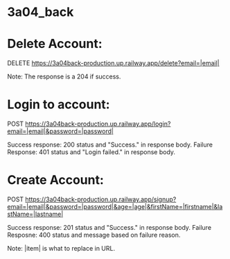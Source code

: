 # 3a04_back

# Delete Account:
DELETE https://3a04back-production.up.railway.app/delete?email=|email|

Note: The response is a 204 if success.

# Login to account:
POST https://3a04back-production.up.railway.app/login?email=|email|&password=|password|

Success response: 200 status and "Success." in response body.
Failure Response: 401 status and "Login failed." in response body.

# Create Account:
POST https://3a04back-production.up.railway.app/signup?email=|email|&password=|password|&age=|age|&firstName=|firstname|&lastName=|lastname|

Success response: 201 status and "Success." in response body.
Failure Resposne: 400 status and message based on failure reason.

Note: |item| is what to replace in URL.
